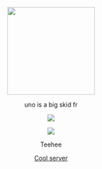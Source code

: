 <p align="center">  
<img height="200" src="https://media1.tenor.com/m/JUh8KbRQVYcAAAAC/anime-loli.gif">
</p>
<p align="center">
    <g> uno is a big skid fr</g>
<p align="center">  
<img src="https://komarev.com/ghpvc/?username=unoxyzmdfckz&color=grey">
</p>
    <p align="center">
  <img src="https://discord.c99.nl/widget/theme-5/794090280944533504.png"/>
</p>
<p align="center">
Teehee
<p align="center">
    <a href="https://discord.gg/pop">Cool server</a>
